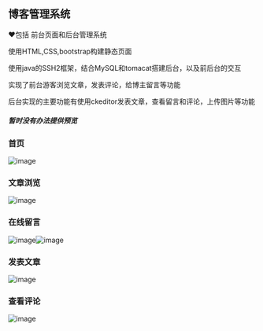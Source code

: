 ## 博客管理系统
❤包括 前台页面和后台管理系统  

使用HTML,CSS,bootstrap构建静态页面

使用java的SSH2框架，结合MySQL和tomacat搭建后台，以及前后台的交互  

实现了前台游客浏览文章，发表评论，给博主留言等功能  

后台实现的主要功能有使用ckeditor发表文章，查看留言和评论，上传图片等功能

##### 暂时没有办法提供预览  

### 首页
![image](http://wx1.sinaimg.cn/mw1024/9fbe622aly1fixi4l8ywxj210q0hcabe.jpg)

### 文章浏览
![image](http://wx1.sinaimg.cn/mw1024/9fbe622aly1fixi4m01w6j20zl0g0tbj.jpg)

### 在线留言
![image](http://wx2.sinaimg.cn/mw1024/9fbe622aly1fixi4mkyevj20y40g8myk.jpg)![image](http://note.youdao.com/favicon.ico)

### 发表文章

![image](http://wx4.sinaimg.cn/mw1024/9fbe622aly1fixi4n9835j20vb0h9gmq.jpg)    
### 查看评论
![image](http://wx1.sinaimg.cn/mw1024/9fbe622aly1fixi4o2mqrj20za0ezgmt.jpg)
